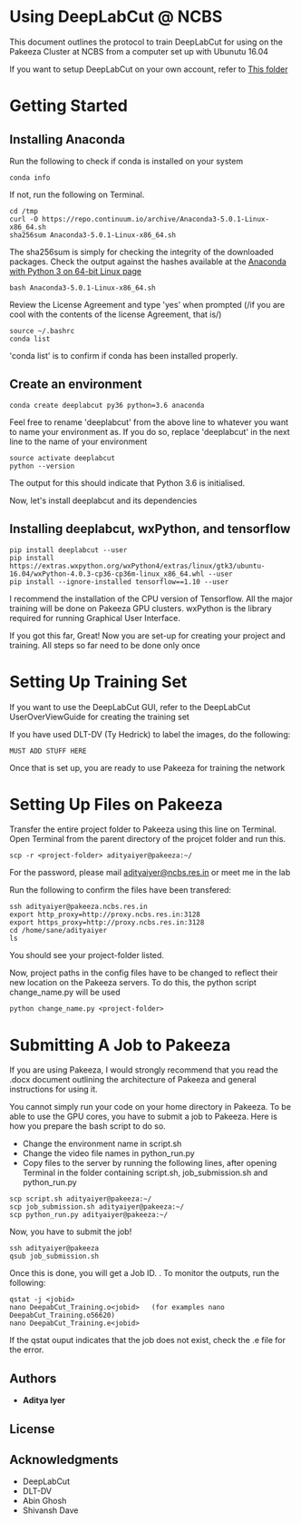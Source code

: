# Using DeepLabCut @ NCBS

This document outlines the protocol to train DeepLabCut for using on the Pakeeza Cluster at NCBS from a computer set up with Ubunutu 16.04

If you want to setup DeepLabCut on your own account, refer to [This folder](thislink.github)

# Getting Started

## Installing Anaconda
Run the following to check if conda is installed on your system
```
conda info
```
If not, run the following on Terminal.
```
cd /tmp
curl -O https://repo.continuum.io/archive/Anaconda3-5.0.1-Linux-x86_64.sh
sha256sum Anaconda3-5.0.1-Linux-x86_64.sh
```
The sha256sum is simply for checking the integrity of the downloaded packages. Check the output against the hashes available at the [Anaconda with Python 3 on 64-bit Linux page](https://docs.continuum.io/anaconda/hashes/lin-3-64)

```
bash Anaconda3-5.0.1-Linux-x86_64.sh
```
Review the License Agreement and type 'yes' when prompted (/if you are cool with the contents of the license Agreement, that is/)

```
source ~/.bashrc
conda list
```

'conda list' is to confirm if conda has been installed properly.

## Create an environment

```
conda create deeplabcut py36 python=3.6 anaconda
```
Feel free to rename 'deeplabcut' from the above line to whatever you want to name your environment as. If you do so, replace 'deeplabcut' in the next line to the name of your environment

```
source activate deeplabcut
python --version
```
The output for this should indicate that Python 3.6 is initialised.

Now, let's install deeplabcut and its dependencies

## Installing deeplabcut, wxPython, and tensorflow

```
pip install deeplabcut --user
pip install https://extras.wxpython.org/wxPython4/extras/linux/gtk3/ubuntu-16.04/wxPython-4.0.3-cp36-cp36m-linux_x86_64.whl --user
pip install --ignore-installed tensorflow==1.10 --user
```
I recommend the installation of the CPU version of Tensorflow. All the major training will be done on Pakeeza GPU clusters.
wxPython is the library required for running Graphical User Interface.

If you got this far, Great! Now you are set-up for creating your project and training. All steps so far need to be done only once

# Setting Up Training Set
If you want to use the DeepLabCut GUI, refer to the DeepLabCut UserOverViewGuide for creating the training set

If you have used DLT-DV (Ty Hedrick) to label the images, do the following:
```
MUST ADD STUFF HERE
```

Once that is set up, you are ready to use Pakeeza for training the network

# Setting Up Files on Pakeeza

Transfer the entire project folder to Pakeeza using this line on Terminal. Open Terminal from the parent directory of the projcet folder and run this.
```
scp -r <project-folder> adityaiyer@pakeeza:~/
```

For the password, please mail adityaiyer@ncbs.res.in or meet me in the lab

Run the following to confirm the files have been transfered:
```
ssh adityaiyer@pakeeza.ncbs.res.in
export http_proxy=http://proxy.ncbs.res.in:3128
export https_proxy=http://proxy.ncbs.res.in:3128
cd /home/sane/adityaiyer
ls
```
You should see your project-folder listed.

Now, project paths in the config files have to be changed to reflect their new location on the Pakeeza servers. To do this, the python script change_name.py will be used
```
python change_name.py <project-folder>
```

# Submitting A Job to Pakeeza

If you are using Pakeeza, I would strongly recommend that you read the .docx document outlining the architecture of Pakeeza and general instructions for using it.

You cannot simply run your code on your home directory in Pakeeza. To be able to use the GPU cores, you have to submit a job to Pakeeza. Here is how you prepare the bash script to do so.

* Change the environment name in script.sh
* Change the video file names in python_run.py
* Copy files to the server by running the following lines, after opening Terminal in the folder containing script.sh, job_submission.sh and python_run.py

```
scp script.sh adityaiyer@pakeeza:~/
scp job_submission.sh adityaiyer@pakeeza:~/
scp python_run.py adityaiyer@pakeeza:~/
```

Now, you have to submit the job!

```
ssh adityaiyer@pakeeza
qsub job_submission.sh
```

Once this is done, you will get a Job ID. <jobid>. To monitor the outputs, run the following:
```
qstat -j <jobid>
nano DeepabCut_Training.o<jobid>   (for examples nano DeepabCut_Training.o56620)
nano DeepabCut_Training.e<jobid>
```

If the qstat ouput indicates that the job does not exist, check the .e file for the error.

## Authors

* **Aditya Iyer**

## License


## Acknowledgments

* DeepLabCut
* DLT-DV
* Abin Ghosh
* Shivansh Dave
